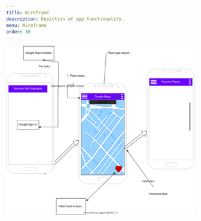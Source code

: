 ```yaml
---
title: Wireframe
description: Depiction of app functionality.
menu: Wireframe
order: 30
---
```


[![Wireframe diagram](images/NNMHL.svg)](pdf/NNMHL.pdf)
